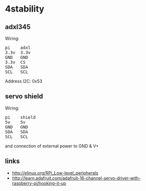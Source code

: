 4stability
==========

adxl345
-------

Wiring:

<pre>
pi    adxl
3.3v  3.3v
GND   GND
3.3v  CS
SDA   SDA
SCL   SCL
</pre>

Address I2C: 0x53


servo shield
------------

Wiring:

<pre>
pi    shield
5v    5v
GND   GND
SDA   SDA
SCL   SCL
</pre>

and connection of external power to GND & V+


links
-----

+ http://elinux.org/RPi_Low-level_peripherals
+ http://learn.adafruit.com/adafruit-16-channel-servo-driver-with-raspberry-pi/hooking-it-up
